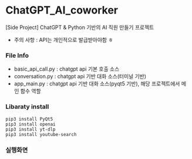 # ChatGPT_AI_coworker
[Side Project] ChatGPT &amp; Python 기반의 AI 직원 만들기 프로젝트

- 주의 사항 : API는 개인적으로 발급받아야함 ㅎ

### File Info
- basic_api_call.py : chatgpt api 기본 호출 소스
- conversation.py : chatgpt api 기반 대화 소스(터미널 기반)
- app_main.py : chatgpt api 기반 대화 소스(pyqt5 기반), 해당 프로젝트에서 메인 함수 역할

### Libaraty install
```
pip3 install PyQt5
pip3 install openai
pip3 install yt-dlp
pip3 install youtube-search
```

### 실행화면
